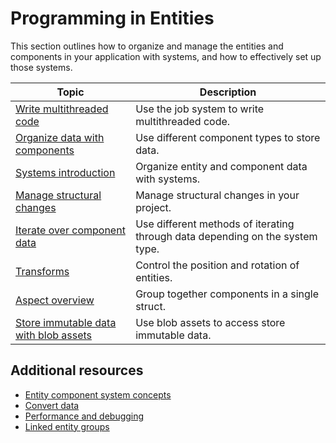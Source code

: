 # Programming in Entities

This section outlines how to organize and manage the entities and components in your application with systems, and how to effectively set up those systems.

|**Topic**|**Description**|
|---|---|
|[Write multithreaded code](systems-scheduling-jobs.md)|Use the job system to write multithreaded code.|
|[Organize data with components](components-intro.md)|Use different component types to store data.|
|[Systems introduction](systems-intro.md)|Organize entity and component data with systems.|
|[Manage structural changes](systems-manage-structural-changes.md)|Manage structural changes in your project.|
|[Iterate over component data](systems-iterating-data-intro.md)|Use different methods of iterating through data depending on the system type.|
|[Transforms](transforms-intro.md)|Control the position and rotation of entities.|
|[Aspect overview](aspects-intro.md)|Group together components in a single struct.|
|[Store immutable data with blob assets](blob-assets-intro.md)|Use blob assets to access store immutable data.|

## Additional resources

* [Entity component system concepts](concepts-intro.md)
* [Convert data](conversion-intro.md)
* [Performance and debugging](performance-debugging.md)
* [Linked entity groups](linked-entity-group.md)
